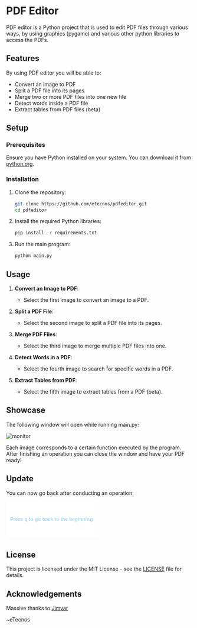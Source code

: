 # PDF Editor

PDF editor is a Python project that is used to edit PDF files through various ways, by using graphics (pygame) and various other python libraries to access the PDFs.

## Features

By using PDF editor you will be able to:
- Convert an image to PDF
- Split a PDF file into its pages
- Merge two or more PDF files into one new file
- Detect words inside a PDF file
- Extract tables from PDF files (beta)

## Setup

### Prerequisites

Ensure you have Python installed on your system. You can download it from [python.org](https://www.python.org/).

### Installation

1. Clone the repository:
    ```sh
    git clone https://github.com/etecnos/pdfeditor.git
    cd pdfeditor
    ```

2. Install the required Python libraries:
    ```sh
    pip install -r requirements.txt
    ```

3. Run the main program:
    ```sh
    python main.py
    ```

## Usage

1. **Convert an Image to PDF**:
    - Select the first image to convert an image to a PDF.

2. **Split a PDF File**:
    - Select the second image to split a PDF file into its pages.

3. **Merge PDF Files**:
    - Select the third image to merge multiple PDF files into one.

4. **Detect Words in a PDF**:
    - Select the fourth image to search for specific words in a PDF.

5. **Extract Tables from PDF**:
    - Select the fifth image to extract tables from a PDF (beta).

## Showcase

The following window will open while running main.py:

![monitor](https://github.com/etecnos/pdfeditor/blob/main/output/monitor.png?raw=true)

Each image corresponds to a certain function executed by the program. After finishing an operation you can close the window and have your PDF ready!

## Update
You can now go back after conducting an operation:

![back](https://github.com/etecnos/pdfeditor/blob/main/output/back.png?raw=true)

## License

This project is licensed under the MIT License - see the [LICENSE](LICENSE) file for details.

## Acknowledgements

Massive thanks to [Jimvar](https://github.com/Jimvar)

~eTecnos
